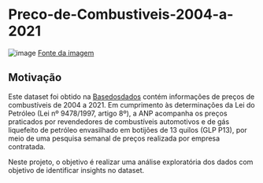 # Preco-de-Combustiveis-2004-a-2021

![image](https://user-images.githubusercontent.com/69591172/188281503-3fcb40c6-b1be-487a-8839-c76a4430083e.png)
[Fonte da imagem](https://quatrorodas.abril.com.br/wp-content/uploads/2016/11/569e8f6b0e21630a3e0f2013bigstock-oil-barrel-and-pool.jpeg?quality=70&strip=all)

## Motivação

Este dataset foi obtido na [Basedosdados](https://basedosdados.org/dataset/br-anp-precos-combustiveis?bdm_table=microdados) contém informações de preços de combustíveis de 2004 a 2021. Em cumprimento às determinações da Lei do Petróleo (Lei nº 9478/1997, artigo 8º), a ANP acompanha os preços praticados por revendedores de combustíveis automotivos e de gás liquefeito de petróleo envasilhado em botijões de 13 quilos (GLP P13), por meio de uma pesquisa semanal de preços realizada por empresa contratada.

Neste projeto, o objetivo é realizar uma análise exploratória dos dados com objetivo de identificar insights no dataset.
